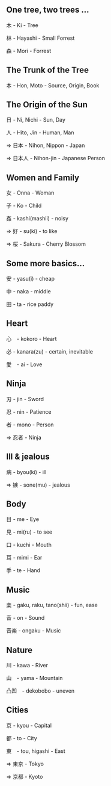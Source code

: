 ## One tree, two trees ...

木 - Ki - Tree

林 - Hayashi - Small Forrest

森 - Mori - Forrest

## The Trunk of the Tree 

本 - Hon, Moto - Source, Origin, Book

## The Origin of the Sun

日 - Ni, Nichi - Sun, Day

人 - Hito, Jin - Human, Man

=> 日本 - Nihon, Nippon - Japan

=> 日本人 - Nihon-jin - Japanese Person

## Women and Family

女 - Onna - Woman

子 - Ko - Child

姦 - kashi(mashii) - noisy

=> 好 - su(ki) - to like

=> 桜 - Sakura - Cherry Blossom

## Some more basics...

安 - yasu(i) - cheap

中 - naka - middle

田 - ta - rice paddy


## Heart 

心　- kokoro - Heart

必 - kanara(zu) - certain, inevitable

愛　- ai - Love

## Ninja

刃 - jin - Sword

忍 - nin - Patience

者 - mono - Person

=> 忍者 - Ninja

## Ill & jealous

病 - byou(ki) - ill
	
=> 嫉 - sone(mu) - jealous

## Body

目 - me - Eye

見 - mi(ru) - to see

口 - kuchi - Mouth

耳 - mimi - Ear

手 - te - Hand

## Music

楽 - gaku, raku, tano(shii) - fun, ease

音 - on - Sound

音楽 - ongaku - Music

## Nature

川 - kawa - River

山　- yama - Mountain

凸凹　- dekobobo - uneven

## Cities

京 - kyou - Capital

都 - to - City

東　- tou, higashi - East

=> 東京 - Tokyo 

=> 京都 - Kyoto 
